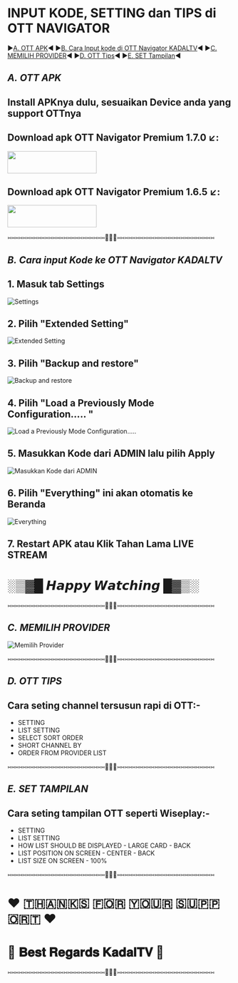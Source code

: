 # INPUT KODE, SETTING dan TIPS di OTT NAVIGATOR 


▶️[A. OTT APK](#b-ott-apk)◀️ ▶️[B. Cara Input kode di OTT Navigator KADALTV](#a-cara-memasukkan-kode-ke-ott-navigator-kadaltv)◀️ ▶️[C. MEMILIH PROVIDER](#c-memilih-provider)◀️ ▶️[D. OTT Tips](#d-ott-tips)◀️ ▶️[E. SET Tampilan](#e-set-tampilan)◀️


## *A.* *OTT APK*
## Install APKnya dulu, sesuaikan Device anda yang support OTTnya
## Download apk OTT Navigator Premium 1.7.0 ↙️:

[<img src="https://www.mtctutorials.com/wp-content/uploads/2019/04/Download-button-png-GREEN-color-by-mtc-tutorials-2048x574.png" width="200" height="50">](https://bit.ly/ott175)


## Download apk OTT Navigator Premium 1.6.5 ↙️:

[<img src="https://www.mtctutorials.com/wp-content/uploads/2019/04/Download-button-png-GREEN-color-by-mtc-tutorials-2048x574.png" width="200" height="50">](https://bit.ly/ott165)


⑅⑅⑅⑅⑅⑅⑅⑅⑅⑅⑅⑅⑅⑅⑅⑅⑅⑅⑅⑅⑅⑅⑅⑅⑅⑅🛑🛑🛑⑅⑅⑅⑅⑅⑅⑅⑅⑅⑅⑅⑅⑅⑅⑅⑅⑅⑅⑅⑅⑅⑅⑅⑅⑅⑅

## *B.* *Cara input Kode ke OTT Navigator KADALTV*


## 1. Masuk tab **Settings**

![Settings](https://raw.githubusercontent.com/ar135ta/alltv/main/TUTOR%20OTT%20Eng/1.png)

## 2. Pilih **"Extended Setting"**

![Extended Setting](https://raw.githubusercontent.com/ar135ta/alltv/main/TUTOR%20OTT%20Eng/2.png)

## 3. Pilih **"Backup and restore"**

![Backup and restore](https://raw.githubusercontent.com/ar135ta/alltv/main/TUTOR%20OTT%20Eng/3.png)

## 4. Pilih "Load a Previously Mode Configuration..... "

![Load a Previously Mode Configuration.....](https://raw.githubusercontent.com/ar135ta/alltv/main/TUTOR%20OTT%20Eng/4.png)

## 5. Masukkan Kode dari ADMIN lalu pilih Apply

![Masukkan Kode dari ADMIN](https://raw.githubusercontent.com/ar135ta/alltv/main/TUTOR%20OTT%20Eng/5.png)

## 6. Pilih **"Everything"** ini akan otomatis ke Beranda

![Everything](https://raw.githubusercontent.com/ar135ta/alltv/main/TUTOR%20OTT%20Eng/6.png)

## 7. Restart APK atau Klik Tahan Lama LIVE STREAM


# ░▒▓█ 𝙃𝙖𝙥𝙥𝙮 𝙒𝙖𝙩𝙘𝙝𝙞𝙣𝙜 █▓▒░

⑅⑅⑅⑅⑅⑅⑅⑅⑅⑅⑅⑅⑅⑅⑅⑅⑅⑅⑅⑅⑅⑅⑅⑅⑅⑅🛑🛑🛑⑅⑅⑅⑅⑅⑅⑅⑅⑅⑅⑅⑅⑅⑅⑅⑅⑅⑅⑅⑅⑅⑅⑅⑅⑅⑅

## *C.* *MEMILIH PROVIDER*
![Memilih Provider](https://raw.githubusercontent.com/ar135ta/alltv/main/TUTOR%20OTT/PILIH_PROVIDER.png)

⑅⑅⑅⑅⑅⑅⑅⑅⑅⑅⑅⑅⑅⑅⑅⑅⑅⑅⑅⑅⑅⑅⑅⑅⑅⑅🛑🛑🛑⑅⑅⑅⑅⑅⑅⑅⑅⑅⑅⑅⑅⑅⑅⑅⑅⑅⑅⑅⑅⑅⑅⑅⑅⑅⑅
## *D.* *OTT TIPS*
## Cara seting channel tersusun rapi di OTT:-

- SETTING 
- LIST SETTING 
- SELECT SORT ORDER 
- SHORT CHANNEL BY 
- ORDER FROM PROVIDER LIST

⑅⑅⑅⑅⑅⑅⑅⑅⑅⑅⑅⑅⑅⑅⑅⑅⑅⑅⑅⑅⑅⑅⑅⑅⑅⑅🛑🛑🛑⑅⑅⑅⑅⑅⑅⑅⑅⑅⑅⑅⑅⑅⑅⑅⑅⑅⑅⑅⑅⑅⑅⑅⑅⑅⑅

## *E.* *SET TAMPILAN*
## Cara seting tampilan OTT seperti Wiseplay:-

- SETTING
- LIST SETTING 
- HOW LIST SHOULD BE DISPLAYED - LARGE CARD - BACK
- LIST POSITION ON SCREEN - CENTER - BACK
- LIST SIZE ON SCREEN - 100%

⑅⑅⑅⑅⑅⑅⑅⑅⑅⑅⑅⑅⑅⑅⑅⑅⑅⑅⑅⑅⑅⑅⑅⑅⑅⑅🛑🛑🛑⑅⑅⑅⑅⑅⑅⑅⑅⑅⑅⑅⑅⑅⑅⑅⑅⑅⑅⑅⑅⑅⑅⑅⑅⑅⑅

# ❤️️ 🇹‌🇭‌🇦‌🇳‌🇰‌🇸‌ 🇫‌🇴‌🇷‌ 🇾‌🇴‌🇺‌🇷‌ 🇸‌🇺‌🇵‌🇵‌🇴‌🇷‌🇹‌ ❤️️
# 💖 𝐁𝐞𝐬𝐭 𝐑𝐞𝐠𝐚𝐫𝐝𝐬 𝐊𝐚𝐝𝐚𝐥𝐓𝐕 💖

⑅⑅⑅⑅⑅⑅⑅⑅⑅⑅⑅⑅⑅⑅⑅⑅⑅⑅⑅⑅⑅⑅⑅⑅⑅⑅🛑🛑🛑⑅⑅⑅⑅⑅⑅⑅⑅⑅⑅⑅⑅⑅⑅⑅⑅⑅⑅⑅⑅⑅⑅⑅⑅⑅⑅

